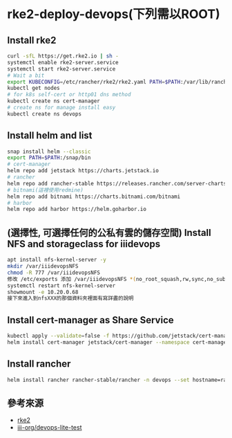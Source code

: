 # rke2-deploy-devops(下列需以ROOT)

## Install rke2
```sh
curl -sfL https://get.rke2.io | sh -
systemctl enable rke2-server.service
systemctl start rke2-server.service
# Wait a bit
export KUBECONFIG=/etc/rancher/rke2/rke2.yaml PATH=$PATH:/var/lib/rancher/rke2/bin
kubectl get nodes
# for k8s self-cert or http01 dns method
kubectl create ns cert-manager
# create ns for manage install easy
kubectl create ns devops
```

## Install helm and list
```sh
snap install helm --classic
export PATH=$PATH:/snap/bin
# cert-manager
helm repo add jetstack https://charts.jetstack.io
# rancher
helm repo add rancher-stable https://releases.rancher.com/server-charts/stable
# bitnami(這裡使用redmine)
helm repo add bitnami https://charts.bitnami.com/bitnami
# harbor
helm repo add harbor https://helm.goharbor.io
```

## (選擇性, 可選擇任何的公私有雲的儲存空間) Install NFS and storageclass for iiidevops
```sh
apt install nfs-kernel-server -y
mkdir /var/iiidevopsNFS
chmod -R 777 /var/iiidevopsNFS
修改 /etc/exports 添加 /var/iiidevopsNFS *(no_root_squash,rw,sync,no_subtree_check)
systemctl restart nfs-kernel-server
showmount -e 10.20.0.68
接下來進入到nfsXXX的那個資料夾裡面有寫詳盡的說明
```

## Install cert-manager as Share Service
```sh
kubectl apply --validate=false -f https://github.com/jetstack/cert-manager/releases/download/v1.0.4/cert-manager.crds.yaml
helm install cert-manager jetstack/cert-manager --namespace cert-manager --version v1.0.4
```
## Install rancher
```sh
helm install rancher rancher-stable/rancher -n devops --set hostname=rancher.10.20.0.68.xip.io --set replicas=1 --version 2.4.5
```

## 參考來源
* [rke2](https://github.com/rancher/rke2)
* [iii-org/devops-lite-test](https://github.com/iii-org/devops-lite-test)
